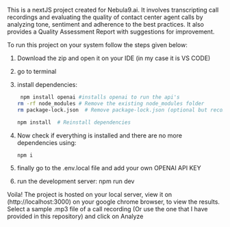 This is a nextJS project created for Nebula9.ai. It involves transcripting call recordings and evaluating the quality of contact center agent calls by
analyzing tone, sentiment and adherence to the best practices.
It also provides a Quality Assessment Report with suggestions for improvement.

To run this project on your system follow the steps given below: 
1) Download the zip and open it on your IDE (in my case it is VS CODE)
2) go to terminal
3) install dependencies:
   ```bash
    npm install openai #installs openai to run the api's
   rm -rf node_modules # Remove the existing node_modules folder
   rm package-lock.json  # Remove package-lock.json (optional but recommended)

   npm install  # Reinstall dependencies

4) Now check if everything is installed and there are no more dependencies using:
   ```bash
   npm i
6) finally go to the .env.local file and add your own OPENAI API KEY

7) run the development server:
   npm run dev

Voila! The project is hosted on your local server, view it on (http://localhost:3000) on your google chrome browser, to view the results.
Select a sample .mp3 file of a call recording (Or use the one that I have provided in this repository)
and click on Analyze




   



